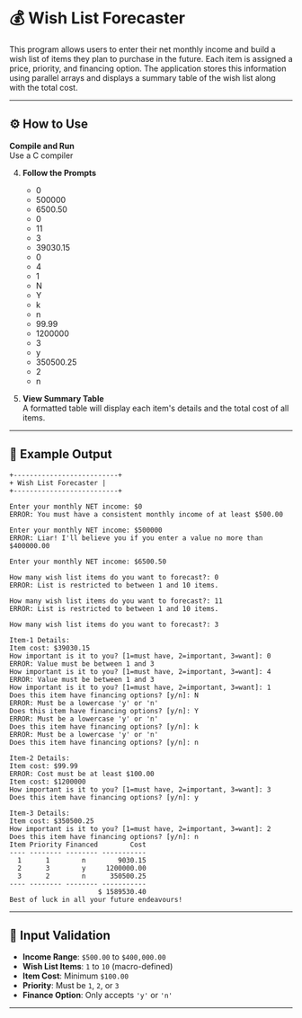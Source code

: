 # 💰 Wish List Forecaster 

This program allows users to enter their net monthly income and build a wish list of items they plan to purchase in the future. Each item is assigned a price, priority, and financing option. The application stores this information using parallel arrays and displays a summary table of the wish list along with the total cost.

---

## ⚙️ How to Use
 **Compile and Run**  
   Use a C compiler 

4. **Follow the Prompts**
   * 0
   * 500000
   * 6500.50
   * 0
   * 11
   * 3
   * 39030.15
   * 0
   * 4
   * 1
   * N
   * Y
   * k
   * n
   * 99.99
   * 1200000
   * 3
   * y
   * 350500.25
   * 2
   * n
     
6. **View Summary Table**  
   A formatted table will display each item's details and the total cost of all items.

---

## 📌 Example Output

```
+--------------------------+ 
+ Wish List Forecaster | 
+--------------------------+ 

Enter your monthly NET income: $0 
ERROR: You must have a consistent monthly income of at least $500.00 

Enter your monthly NET income: $500000 
ERROR: Liar! I'll believe you if you enter a value no more than $400000.00 

Enter your monthly NET income: $6500.50 

How many wish list items do you want to forecast?: 0 
ERROR: List is restricted to between 1 and 10 items. 

How many wish list items do you want to forecast?: 11 
ERROR: List is restricted to between 1 and 10 items. 

How many wish list items do you want to forecast?: 3

Item-1 Details: 
Item cost: $39030.15 
How important is it to you? [1=must have, 2=important, 3=want]: 0 
ERROR: Value must be between 1 and 3 
How important is it to you? [1=must have, 2=important, 3=want]: 4 
ERROR: Value must be between 1 and 3 
How important is it to you? [1=must have, 2=important, 3=want]: 1 
Does this item have financing options? [y/n]: N
ERROR: Must be a lowercase 'y' or 'n'
Does this item have financing options? [y/n]: Y 
ERROR: Must be a lowercase 'y' or 'n' 
Does this item have financing options? [y/n]: k 
ERROR: Must be a lowercase 'y' or 'n' 
Does this item have financing options? [y/n]: n 

Item-2 Details: 
Item cost: $99.99
ERROR: Cost must be at least $100.00 
Item cost: $1200000 
How important is it to you? [1=must have, 2=important, 3=want]: 3 
Does this item have financing options? [y/n]: y 

Item-3 Details: 
Item cost: $350500.25 
How important is it to you? [1=must have, 2=important, 3=want]: 2 
Does this item have financing options? [y/n]: n 
Item Priority Financed        Cost 
---- -------- -------- -----------  
  1      1        n        9030.15 
  2      3        y     1200000.00 
  3      2        n      350500.25 
---- -------- -------- ----------- 
                      $ 1589530.40 
Best of luck in all your future endeavours!

```

---

## 🔐 Input Validation

- **Income Range**: `$500.00` to `$400,000.00`
- **Wish List Items**: `1` to `10` (macro-defined)
- **Item Cost**: Minimum `$100.00`
- **Priority**: Must be `1`, `2`, or `3`
- **Finance Option**: Only accepts `'y'` or `'n'`

---
